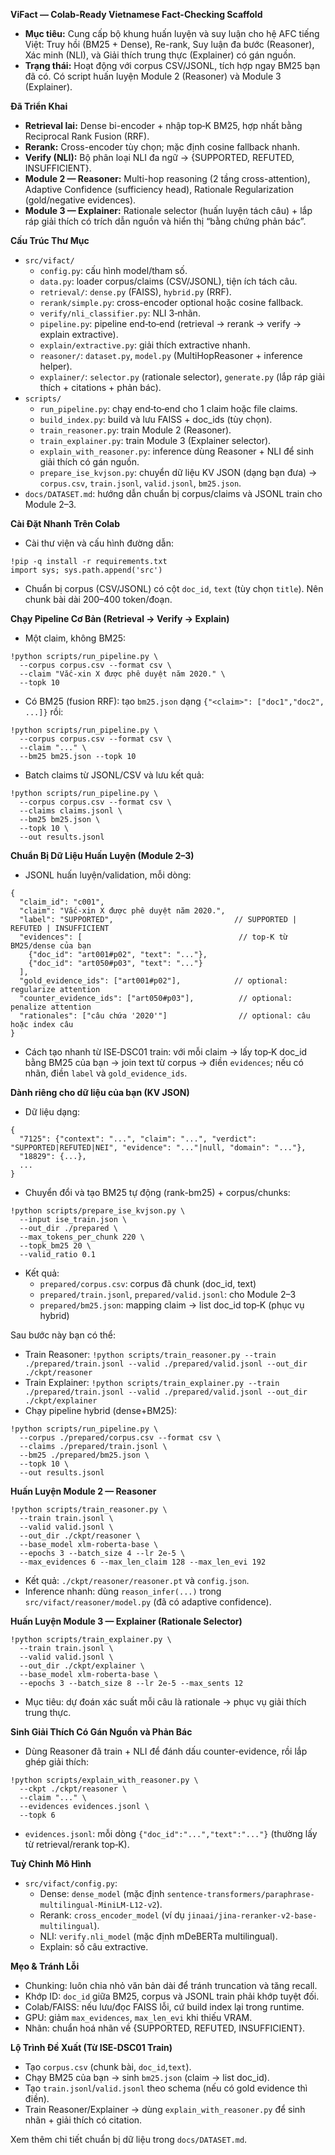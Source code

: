 **ViFact — Colab-Ready Vietnamese Fact-Checking Scaffold**

- **Mục tiêu:** Cung cấp bộ khung huấn luyện và suy luận cho hệ AFC tiếng Việt: Truy hồi (BM25 + Dense), Re-rank, Suy luận đa bước (Reasoner), Xác minh (NLI), và Giải thích trung thực (Explainer) có gán nguồn.
- **Trạng thái:** Hoạt động với corpus CSV/JSONL, tích hợp ngay BM25 bạn đã có. Có script huấn luyện Module 2 (Reasoner) và Module 3 (Explainer).

**Đã Triển Khai**
- **Retrieval lai:** Dense bi-encoder + nhập top‑K BM25, hợp nhất bằng Reciprocal Rank Fusion (RRF).
- **Rerank:** Cross-encoder tùy chọn; mặc định cosine fallback nhanh.
- **Verify (NLI):** Bộ phân loại NLI đa ngữ → {SUPPORTED, REFUTED, INSUFFICIENT}.
- **Module 2 — Reasoner:** Multi-hop reasoning (2 tầng cross-attention), Adaptive Confidence (sufficiency head), Rationale Regularization (gold/negative evidences).
- **Module 3 — Explainer:** Rationale selector (huấn luyện tách câu) + lắp ráp giải thích có trích dẫn nguồn và hiển thị “bằng chứng phản bác”.

**Cấu Trúc Thư Mục**
- `src/vifact/`
  - `config.py`: cấu hình model/tham số.
  - `data.py`: loader corpus/claims (CSV/JSONL), tiện ích tách câu.
  - `retrieval/`: `dense.py` (FAISS), `hybrid.py` (RRF).
  - `rerank/simple.py`: cross-encoder optional hoặc cosine fallback.
  - `verify/nli_classifier.py`: NLI 3‑nhãn.
  - `pipeline.py`: pipeline end‑to‑end (retrieval → rerank → verify → explain extractive).
  - `explain/extractive.py`: giải thích extractive nhanh.
  - `reasoner/`: `dataset.py`, `model.py` (MultiHopReasoner + inference helper).
  - `explainer/`: `selector.py` (rationale selector), `generate.py` (lắp ráp giải thích + citations + phản bác).
- `scripts/`
  - `run_pipeline.py`: chạy end‑to‑end cho 1 claim hoặc file claims.
  - `build_index.py`: build và lưu FAISS + doc_ids (tùy chọn).
  - `train_reasoner.py`: train Module 2 (Reasoner).
  - `train_explainer.py`: train Module 3 (Explainer selector).
  - `explain_with_reasoner.py`: inference dùng Reasoner + NLI để sinh giải thích có gán nguồn.
  - `prepare_ise_kvjson.py`: chuyển dữ liệu KV JSON (dạng bạn đưa) → `corpus.csv`, `train.jsonl`, `valid.jsonl`, `bm25.json`.
- `docs/DATASET.md`: hướng dẫn chuẩn bị corpus/claims và JSONL train cho Module 2–3.

**Cài Đặt Nhanh Trên Colab**
- Cài thư viện và cấu hình đường dẫn:
```
!pip -q install -r requirements.txt
import sys; sys.path.append('src')
```
- Chuẩn bị corpus (CSV/JSONL) có cột `doc_id`, `text` (tùy chọn `title`). Nên chunk bài dài 200–400 token/đoạn.

**Chạy Pipeline Cơ Bản (Retrieval → Verify → Explain)**
- Một claim, không BM25:
```
!python scripts/run_pipeline.py \
  --corpus corpus.csv --format csv \
  --claim "Vắc-xin X được phê duyệt năm 2020." \
  --topk 10
```
- Có BM25 (fusion RRF): tạo `bm25.json` dạng `{"<claim>": ["doc1","doc2", ...]}` rồi:
```
!python scripts/run_pipeline.py \
  --corpus corpus.csv --format csv \
  --claim "..." \
  --bm25 bm25.json --topk 10
```
- Batch claims từ JSONL/CSV và lưu kết quả:
```
!python scripts/run_pipeline.py \
  --corpus corpus.csv --format csv \
  --claims claims.jsonl \
  --bm25 bm25.json \
  --topk 10 \
  --out results.jsonl
```

**Chuẩn Bị Dữ Liệu Huấn Luyện (Module 2–3)**
- JSONL huấn luyện/validation, mỗi dòng:
```
{
  "claim_id": "c001",
  "claim": "Vắc-xin X được phê duyệt năm 2020.",
  "label": "SUPPORTED",                           // SUPPORTED | REFUTED | INSUFFICIENT
  "evidences": [                                   // top-K từ BM25/dense của bạn
    {"doc_id": "art001#p02", "text": "..."},
    {"doc_id": "art050#p03", "text": "..."}
  ],
  "gold_evidence_ids": ["art001#p02"],            // optional: regularize attention
  "counter_evidence_ids": ["art050#p03"],          // optional: penalize attention
  "rationales": ["câu chứa '2020'"]                // optional: câu hoặc index câu
}
```
- Cách tạo nhanh từ ISE‑DSC01 train: với mỗi claim → lấy top‑K doc_id bằng BM25 của bạn → join text từ corpus → điền `evidences`; nếu có nhãn, điền `label` và `gold_evidence_ids`.

**Dành riêng cho dữ liệu của bạn (KV JSON)**
- Dữ liệu dạng:
```
{
  "7125": {"context": "...", "claim": "...", "verdict": "SUPPORTED|REFUTED|NEI", "evidence": "..."|null, "domain": "..."},
  "18829": {...},
  ...
}
```
- Chuyển đổi và tạo BM25 tự động (rank-bm25) + corpus/chunks:
```
!python scripts/prepare_ise_kvjson.py \
  --input ise_train.json \
  --out_dir ./prepared \
  --max_tokens_per_chunk 220 \
  --topk_bm25 20 \
  --valid_ratio 0.1
```
- Kết quả:
  - `prepared/corpus.csv`: corpus đã chunk (doc_id, text)
  - `prepared/train.jsonl`, `prepared/valid.jsonl`: cho Module 2–3
  - `prepared/bm25.json`: mapping claim → list doc_id top‑K (phục vụ hybrid)

Sau bước này bạn có thể:
- Train Reasoner: `!python scripts/train_reasoner.py --train ./prepared/train.jsonl --valid ./prepared/valid.jsonl --out_dir ./ckpt/reasoner`
- Train Explainer: `!python scripts/train_explainer.py --train ./prepared/train.jsonl --valid ./prepared/valid.jsonl --out_dir ./ckpt/explainer`
- Chạy pipeline hybrid (dense+BM25):
```
!python scripts/run_pipeline.py \
  --corpus ./prepared/corpus.csv --format csv \
  --claims ./prepared/train.jsonl \
  --bm25 ./prepared/bm25.json \
  --topk 10 \
  --out results.jsonl
```

**Huấn Luyện Module 2 — Reasoner**
```
!python scripts/train_reasoner.py \
  --train train.jsonl \
  --valid valid.jsonl \
  --out_dir ./ckpt/reasoner \
  --base_model xlm-roberta-base \
  --epochs 3 --batch_size 4 --lr 2e-5 \
  --max_evidences 6 --max_len_claim 128 --max_len_evi 192
```
- Kết quả: `./ckpt/reasoner/reasoner.pt` và `config.json`.
- Inference nhanh: dùng `reason_infer(...)` trong `src/vifact/reasoner/model.py` (đã có adaptive confidence).

**Huấn Luyện Module 3 — Explainer (Rationale Selector)**
```
!python scripts/train_explainer.py \
  --train train.jsonl \
  --valid valid.jsonl \
  --out_dir ./ckpt/explainer \
  --base_model xlm-roberta-base \
  --epochs 3 --batch_size 8 --lr 2e-5 --max_sents 12
```
- Mục tiêu: dự đoán xác suất mỗi câu là rationale → phục vụ giải thích trung thực.

**Sinh Giải Thích Có Gán Nguồn và Phản Bác**
- Dùng Reasoner đã train + NLI để đánh dấu counter-evidence, rồi lắp ghép giải thích:
```
!python scripts/explain_with_reasoner.py \
  --ckpt ./ckpt/reasoner \
  --claim "..." \
  --evidences evidences.jsonl \
  --topk 6
```
- `evidences.jsonl`: mỗi dòng `{"doc_id":"...","text":"..."}` (thường lấy từ retrieval/rerank top‑K).

**Tuỳ Chỉnh Mô Hình**
- `src/vifact/config.py`:
  - Dense: `dense_model` (mặc định `sentence-transformers/paraphrase-multilingual-MiniLM-L12-v2`).
  - Rerank: `cross_encoder_model` (ví dụ `jinaai/jina-reranker-v2-base-multilingual`).
  - NLI: `verify.nli_model` (mặc định mDeBERTa multilingual).
  - Explain: số câu extractive.

**Mẹo & Tránh Lỗi**
- Chunking: luôn chia nhỏ văn bản dài để tránh truncation và tăng recall.
- Khớp ID: `doc_id` giữa BM25, corpus và JSONL train phải khớp tuyệt đối.
- Colab/FAISS: nếu lưu/đọc FAISS lỗi, cứ build index lại trong runtime.
- GPU: giảm `max_evidences`, `max_len_evi` khi thiếu VRAM.
- Nhãn: chuẩn hoá nhãn về {SUPPORTED, REFUTED, INSUFFICIENT}.

**Lộ Trình Đề Xuất (Từ ISE‑DSC01 Train)**
- Tạo `corpus.csv` (chunk bài, `doc_id`,`text`).
- Chạy BM25 của bạn → sinh `bm25.json` (claim → list doc_id).
- Tạo `train.jsonl`/`valid.jsonl` theo schema (nếu có gold evidence thì điền).
- Train Reasoner/Explainer → dùng `explain_with_reasoner.py` để sinh nhãn + giải thích có citation.

Xem thêm chi tiết chuẩn bị dữ liệu trong `docs/DATASET.md`.
